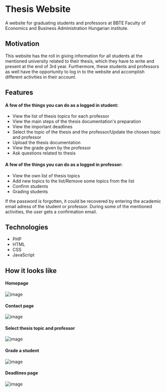 # Thesis Website

A website for graduating students and professors at BBTE Faculty of Economics and Business Administration Hungarian institute.

## Motivation

This website has the roll in giving information for all students at the mentioned university related to their thesis, which they have to write and present at the end of 3rd year. Furthermore, these students and professors as well have the opportunity to log in to the website and accomplish different activities in their account.

## Features

#### A few of the things you can do as a logged in student:
  * View the list of thesis topics for each professor
  * View the main steps of the thesis documentation's preparation
  * View the important deadlines
  * Select the topic of the thesis and the professor/Update the chosen topic and professor
  * Upload the thesis documentation
  * View the grade given by the professor
  * Ask questions related to thesis

#### A few of the things you can do as a logged in professor:
  * View the own list of thesis topics
  * Add new topics to the list/Remove some topics from the list
  * Confirm students
  * Grading students

If the password is forgotten, it could be recovered by entering the academic email adress of the student or professor.
During some of the mentioned activities, the user gets a confirmation email.

## Technologies

  * PHP
  * HTML
  * CSS
  * JavaScript

## How it looks like

#### Homepage
![image](https://user-images.githubusercontent.com/56931854/108503784-9b034400-72bd-11eb-971a-41eb05791793.png)

#### Contact page
![image](https://user-images.githubusercontent.com/56931854/108504024-f3d2dc80-72bd-11eb-826e-1072da5826c7.png)

#### Select thesis topic and professor
![image](https://user-images.githubusercontent.com/56931854/108505451-1bc33f80-72c0-11eb-86dd-2398c2936d6f.png)

#### Grade a student
![image](https://user-images.githubusercontent.com/56931854/108507021-66de5200-72c2-11eb-900e-d6ccd8a09fa3.png)

#### Deadlines page
![image](https://user-images.githubusercontent.com/56931854/108507337-d6544180-72c2-11eb-8d38-cfc26fd5227b.png)
